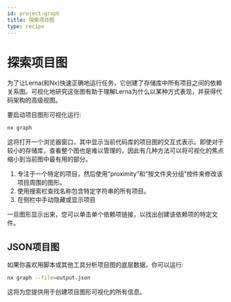 ```yaml
---
id: project-graph
title: 探索项目图
type: recipe
---
```


# 探索项目图

为了让Lerna(和Nx)快速正确地运行任务，它创建了存储库中所有项目之间的依赖关系图。可视化地研究这张图有助于理解Lerna为什么以某种方式表现，并获得代码架构的高级视图。

要启动项目图形可视化运行:

```bash
nx graph
```

这将打开一个浏览器窗口，其中显示当前代码库的项目图的交互式表示。即使对于较小的存储库，查看整个图也是难以管理的，因此有几种方法可以将可视化的焦点缩小到当前图中最有用的部分。

1. 专注于一个特定的项目，然后使用“proximity”和“按文件夹分组”控件来修改该项目周围的图形。
2. 使用搜索栏查找名称包含特定字符串的所有项目。
3. 在侧栏中手动隐藏或显示项目

一旦图形显示出来，您可以单击单个依赖项链接，以找出创建该依赖项的特定文件。


## JSON项目图

如果你喜欢用脚本或其他工具分析项目图的底层数据，你可以运行:

```bash
nx graph --file=output.json
```

这将为您提供用于创建项目图形可视化的所有信息。
